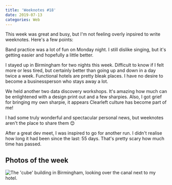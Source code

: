 ```yaml
---
title: 'Weeknotes #18'
date: 2019-07-13
categories: Web
---
```


This week was great and busy, but I'm not feeling overly inpsired to write weeknotes. Here's a few points:

Band practice was a lot of fun on Monday night. I still dislike singing, but it's getting easier and hopefully a little better.

I stayed up in Birmingham for two nights this week. Difficult to know if I felt more or less tired, but certainly better than going up and down in a day twice a week. Functional hotels are pretty bleak places. I have no desire to become a businessperson who stays away a lot.

We held another two data discovery workshops. It's amazing how much can be enlightened with a design print out and a few sharpies. Also, I got grief for bringing my own sharpie, it appears Clearleft culture has become part of me!

I had some truly wonderful and spectacular personal news, but weeknotes aren't the place to share them 😊

After a great dev meet, I was inspired to go for another run. I didn't realise how long it had been since the last: 55 days. That's pretty scary how much time has passed.

## Photos of the week

![The 'cube' building in Birmingham, looking over the canal next to my hotel.](/images/blog/weeknotes-18-1.jpg)

